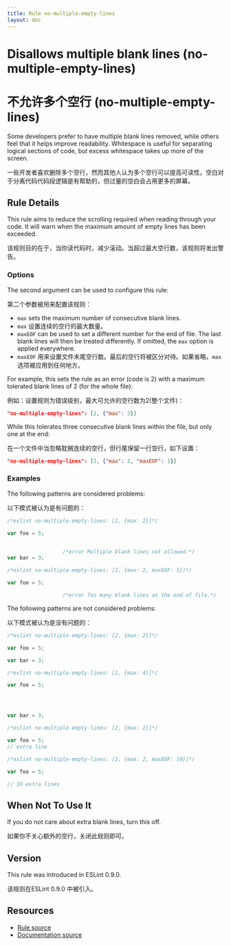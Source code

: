 ```yaml
---
title: Rule no-multiple-empty-lines
layout: doc
---
```

<!-- Note: No pull requests accepted for this file. See README.md in the root directory for details. -->
# Disallows multiple blank lines (no-multiple-empty-lines)

# 不允许多个空行 (no-multiple-empty-lines)

Some developers prefer to have multiple blank lines removed, while others feel that it helps improve readability. Whitespace is useful for separating logical sections of code, but excess whitespace takes up more of the screen.

一些开发者喜欢删除多个空行，然而其他人认为多个空行可以提高可读性。空白对于分离代码代码段逻辑是有帮助的，但过量的空白会占用更多的屏幕。

## Rule Details

This rule aims to reduce the scrolling required when reading through your code. It will warn when the maximum amount of empty lines has been exceeded.

该规则目的在于，当你读代码时，减少滚动。当超过最大空行数，该规则将发出警告。

### Options

The second argument can be used to configure this rule:

第二个参数被用来配置该规则：

* `max` sets the maximum number of consecutive blank lines.
* `max` 设置连续的空行的最大数量。
* `maxEOF` can be used to set a different number for the end of file. The last
  blank lines will then be treated differently. If omitted, the `max` option is
  applied everywhere.
* `maxEOF` 用来设置文件末尾空行数。最后的空行将被区分对待。如果省略，`max`选项被应用到任何地方。

For example, this sets the rule as an error (code is 2) with a maximum
tolerated blank lines of 2 (for the whole file):

例如：设置规则为错误级别，最大可允许的空行数为2(整个文件)：

```json
"no-multiple-empty-lines": [2, {"max": 2}]
```

While this tolerates three consecutive blank lines within the file, but only
one at the end:

在一个文件中当忽略耽搁连续的空行，但行尾保留一行空行，如下设置：

```json
"no-multiple-empty-lines": [2, {"max": 3, "maxEOF": 1}]
```

### Examples

The following patterns are considered problems:

以下模式被认为是有问题的：

```js
/*eslint no-multiple-empty-lines: [2, {max: 2}]*/

var foo = 5;


                  /*error Multiple blank lines not allowed.*/
var bar = 3;

```

```js
/*eslint no-multiple-empty-lines: [2, {max: 2, maxEOF: 1}]*/

var foo = 5;

                  /*error Too many blank lines at the end of file.*/
```

The following patterns are not considered problems:

以下模式被认为是没有问题的：

```js
/*eslint no-multiple-empty-lines: [2, {max: 2}]*/

var foo = 5;

var bar = 3;
```

```js
/*eslint no-multiple-empty-lines: [2, {max: 4}]*/

var foo = 5;




var bar = 3;
```

```js
/*eslint no-multiple-empty-lines: [2, {max: 2}]*/

var foo = 5;
// extra line
```

```js
/*eslint no-multiple-empty-lines: [2, {max: 2, maxEOF: 10}]*/

var foo = 5;

// 10 extra lines
```

## When Not To Use It

If you do not care about extra blank lines, turn this off.

如果你不关心额外的空行，关闭此规则即可。

## Version

This rule was introduced in ESLint 0.9.0.

该规则在ESLint 0.9.0 中被引入。

## Resources

* [Rule source](https://github.com/eslint/eslint/tree/master/lib/rules/no-multiple-empty-lines.js)
* [Documentation source](https://github.com/eslint/eslint/tree/master/docs/rules/no-multiple-empty-lines.md)
